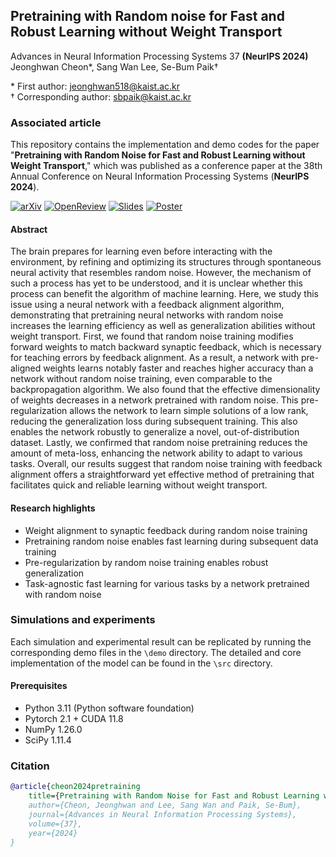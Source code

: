 ## Pretraining with Random noise for Fast and Robust Learning without Weight Transport

Advances in Neural Information Processing Systems 37 **(NeurIPS 2024)**  
Jeonghwan Cheon*, Sang Wan Lee, Se-Bum Paik†

\* First author: jeonghwan518@kaist.ac.kr  
† Corresponding author: sbpaik@kaist.ac.kr  


### Associated article

This repository contains the implementation and demo codes for the paper "**Pretraining with Random Noise for Fast and Robust Learning without Weight Transport**," which was published as a conference paper at the 38th Annual Conference on Neural Information Processing Systems (**NeurIPS 2024**).

[![arXiv](https://img.shields.io/badge/arXiv-2405.16731-b31b1b.svg)](https://arxiv.org/abs/2405.16731) [![OpenReview](https://img.shields.io/badge/OpenReview-81261b.svg)](https://openreview.net/forum?id=DNGfCVBOnU)  [![Slides](https://img.shields.io/badge/NeurIPS-Slides-68448b.svg)](https://neurips.cc/media/neurips-2024/Slides/96093.pdf) [![Poster](https://img.shields.io/badge/NeurIPS-Poster-68448b.svg)](https://neurips.cc/virtual/2024/poster/96093)

#### Abstract

The brain prepares for learning even before interacting with the environment, by refining and optimizing its structures through spontaneous neural activity that resembles random noise. However, the mechanism of such a process has yet to be understood, and it is unclear whether this process can benefit the algorithm of machine learning. Here, we study this issue using a neural network with a feedback alignment algorithm, demonstrating that pretraining neural networks with random noise increases the learning efficiency as well as generalization abilities without weight transport. First, we found that random noise training modifies forward weights to match backward synaptic feedback, which is necessary for teaching errors by feedback alignment. As a result, a network with pre-aligned weights learns notably faster and reaches higher accuracy than a network without random noise training, even comparable to the backpropagation algorithm. We also found that the effective dimensionality of weights decreases in a network pretrained with random noise. This pre-regularization allows the network to learn simple solutions of a low rank, reducing the generalization loss during subsequent training. This also enables the network robustly to generalize a novel, out-of-distribution dataset. Lastly, we confirmed that random noise pretraining reduces the amount of meta-loss, enhancing the network ability to adapt to various tasks. Overall, our results suggest that random noise training with feedback alignment offers a straightforward yet effective method of pretraining that facilitates quick and reliable learning without weight transport.

#### Research highlights

- Weight alignment to synaptic feedback during random noise training
- Pretraining random noise enables fast learning during subsequent data training
- Pre-regularization by random noise training enables robust generalization
- Task-agnostic fast learning for various tasks by a network pretrained with random noise

### Simulations and experiments

Each simulation and experimental result can be replicated by running the corresponding demo files in the ```\demo``` directory. The detailed and core implementation of the model can be found in the ```\src``` directory.

#### Prerequisites

- Python 3.11 (Python software foundation)
- Pytorch 2.1 + CUDA 11.8
- NumPy 1.26.0
- SciPy 1.11.4


### Citation

```bibtex
@article{cheon2024pretraining
    title={Pretraining with Random Noise for Fast and Robust Learning without Weight Transport},
    author={Cheon, Jeonghwan and Lee, Sang Wan and Paik, Se-Bum},
    journal={Advances in Neural Information Processing Systems},
    volume={37},
    year={2024}
}
```

